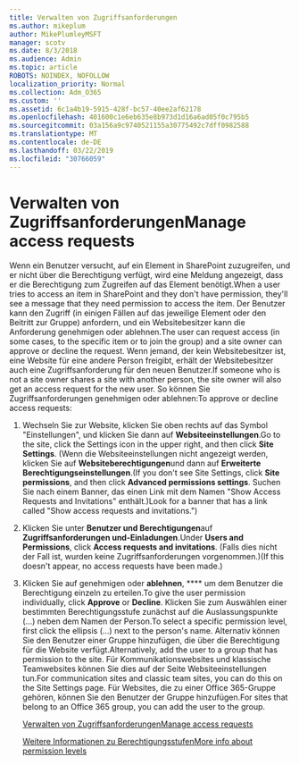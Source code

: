 ```yaml
---
title: Verwalten von Zugriffsanforderungen
ms.author: mikeplum
author: MikePlumleyMSFT
manager: scotv
ms.date: 8/3/2018
ms.audience: Admin
ms.topic: article
ROBOTS: NOINDEX, NOFOLLOW
localization_priority: Normal
ms.collection: Adm_O365
ms.custom: ''
ms.assetid: 6c1a4b19-5915-428f-bc57-40ee2af62178
ms.openlocfilehash: 401600c1e6eb635e8b973d1d16a6ad05f0c795b5
ms.sourcegitcommit: 03a156a9c9740521155a30775492c7dff0982588
ms.translationtype: MT
ms.contentlocale: de-DE
ms.lasthandoff: 03/22/2019
ms.locfileid: "30766059"
---
```

# <a name="manage-access-requests"></a><span data-ttu-id="f466b-102">Verwalten von Zugriffsanforderungen</span><span class="sxs-lookup"><span data-stu-id="f466b-102">Manage access requests</span></span>

<span data-ttu-id="f466b-103">Wenn ein Benutzer versucht, auf ein Element in SharePoint zuzugreifen, und er nicht über die Berechtigung verfügt, wird eine Meldung angezeigt, dass er die Berechtigung zum Zugreifen auf das Element benötigt.</span><span class="sxs-lookup"><span data-stu-id="f466b-103">When a user tries to access an item in SharePoint and they don't have permission, they'll see a message that they need permission to access the item.</span></span> <span data-ttu-id="f466b-104">Der Benutzer kann den Zugriff (in einigen Fällen auf das jeweilige Element oder den Beitritt zur Gruppe) anfordern, und ein Websitebesitzer kann die Anforderung genehmigen oder ablehnen.</span><span class="sxs-lookup"><span data-stu-id="f466b-104">The user can request access (in some cases, to the specific item or to join the group) and a site owner can approve or decline the request.</span></span> <span data-ttu-id="f466b-105">Wenn jemand, der kein Websitebesitzer ist, eine Website für eine andere Person freigibt, erhält der Websitebesitzer auch eine Zugriffsanforderung für den neuen Benutzer.</span><span class="sxs-lookup"><span data-stu-id="f466b-105">If someone who is not a site owner shares a site with another person, the site owner will also get an access request for the new user.</span></span> <span data-ttu-id="f466b-106">So können Sie Zugriffsanforderungen genehmigen oder ablehnen:</span><span class="sxs-lookup"><span data-stu-id="f466b-106">To approve or decline access requests:</span></span>
  
1. <span data-ttu-id="f466b-107">Wechseln Sie zur Website, klicken Sie oben rechts auf das Symbol "Einstellungen", und klicken Sie dann auf **Websiteeinstellungen**.</span><span class="sxs-lookup"><span data-stu-id="f466b-107">Go to the site, click the Settings icon in the upper right, and then click **Site Settings**.</span></span> <span data-ttu-id="f466b-108">(Wenn die Websiteeinstellungen nicht angezeigt werden, klicken Sie auf **Websiteberechtigungen**und dann auf **Erweiterte Berechtigungseinstellungen**.</span><span class="sxs-lookup"><span data-stu-id="f466b-108">(If you don't see Site Settings, click **Site permissions**, and then click **Advanced permissions settings**.</span></span> <span data-ttu-id="f466b-109">Suchen Sie nach einem Banner, das einen Link mit dem Namen "Show Access Requests and Invitations" enthält.)</span><span class="sxs-lookup"><span data-stu-id="f466b-109">Look for a banner that has a link called "Show access requests and invitations.")</span></span>
    
2. <span data-ttu-id="f466b-110">Klicken Sie unter **Benutzer und Berechtigungen**auf **Zugriffsanforderungen und-Einladungen**.</span><span class="sxs-lookup"><span data-stu-id="f466b-110">Under **Users and Permissions**, click **Access requests and invitations**.</span></span> <span data-ttu-id="f466b-111">(Falls dies nicht der Fall ist, wurden keine Zugriffsanforderungen vorgenommen.)</span><span class="sxs-lookup"><span data-stu-id="f466b-111">(If this doesn't appear, no access requests have been made.)</span></span>
    
3. <span data-ttu-id="f466b-112">Klicken Sie auf genehmigen oder **ablehnen**, \*\*\*\* um dem Benutzer die Berechtigung einzeln zu erteilen.</span><span class="sxs-lookup"><span data-stu-id="f466b-112">To give the user permission individually, click **Approve** or **Decline**.</span></span> <span data-ttu-id="f466b-113">Klicken Sie zum Auswählen einer bestimmten Berechtigungsstufe zunächst auf die Auslassungspunkte (...) neben dem Namen der Person.</span><span class="sxs-lookup"><span data-stu-id="f466b-113">To select a specific permission level, first click the ellipsis (...) next to the person's name.</span></span> <span data-ttu-id="f466b-114">Alternativ können Sie den Benutzer einer Gruppe hinzufügen, die über die Berechtigung für die Website verfügt.</span><span class="sxs-lookup"><span data-stu-id="f466b-114">Alternatively, add the user to a group that has permission to the site.</span></span> <span data-ttu-id="f466b-115">Für Kommunikationswebsites und klassische Teamwebsites können Sie dies auf der Seite Websiteeinstellungen tun.</span><span class="sxs-lookup"><span data-stu-id="f466b-115">For communication sites and classic team sites, you can do this on the Site Settings page.</span></span> <span data-ttu-id="f466b-116">Für Websites, die zu einer Office 365-Gruppe gehören, können Sie den Benutzer der Gruppe hinzufügen.</span><span class="sxs-lookup"><span data-stu-id="f466b-116">For sites that belong to an Office 365 group, you can add the user to the group.</span></span>
    
    [<span data-ttu-id="f466b-117">Verwalten von Zugriffsanforderungen</span><span class="sxs-lookup"><span data-stu-id="f466b-117">Manage access requests </span></span>](https://go.microsoft.com/fwlink/?linkid=2008747)
    
    [<span data-ttu-id="f466b-118">Weitere Informationen zu Berechtigungsstufen</span><span class="sxs-lookup"><span data-stu-id="f466b-118">More info about permission levels</span></span>](https://go.microsoft.com/fwlink/?linkid=867071)
    

